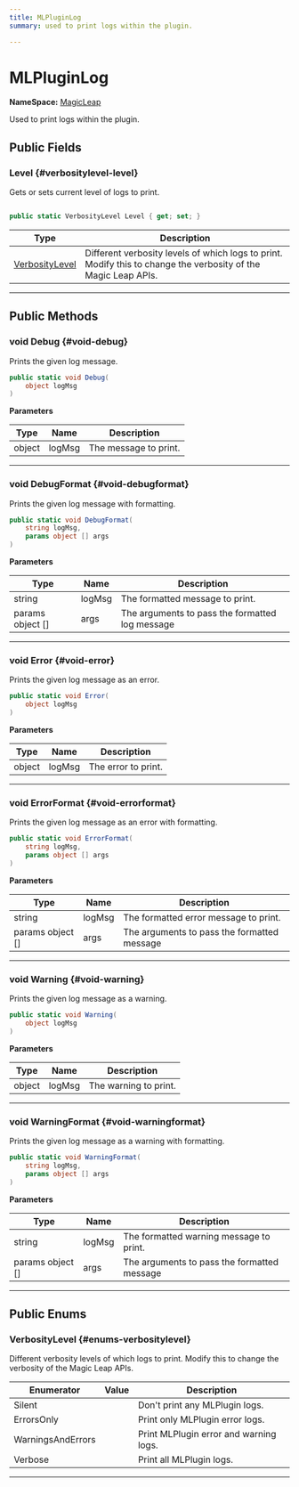 ```yaml
---
title: MLPluginLog
summary: used to print logs within the plugin. 

---
```


# MLPluginLog



**NameSpace:** 
[MagicLeap](/versioned_docs/version-22-Mar-2023/unity-api/api/UnityEngine.XR.MagicLeap/UnityEngine.XR.MagicLeap.md) 


Used to print logs within the plugin.   





## Public Fields

### Level {#verbositylevel-level}

Gets or sets current level of logs to print. 

```csharp

public static VerbosityLevel Level { get; set; }

```

| Type | Description  | 
|--|--|
| [VerbosityLevel](/versioned_docs/version-22-Mar-2023/unity-api/api/UnityEngine.XR.MagicLeap/UnityEngine.XR.MagicLeap.MLPluginLog.md#enums-verbositylevel) | Different verbosity levels of which logs to print. Modify this to change the verbosity of the Magic Leap APIs.  |





-----------

## Public Methods

### void Debug {#void-debug}

Prints the given log message. 

```csharp
public static void Debug(
    object logMsg
)
```


**Parameters**

| Type | Name  | Description  | 
|--|--|--|
| object |logMsg|The message to print.|






-----------

### void DebugFormat {#void-debugformat}

Prints the given log message with formatting. 

```csharp
public static void DebugFormat(
    string logMsg,
    params object [] args
)
```


**Parameters**

| Type | Name  | Description  | 
|--|--|--|
| string |logMsg|The formatted message to print.|
| params object [] |args|The arguments to pass the formatted log message|






-----------

### void Error {#void-error}

Prints the given log message as an error. 

```csharp
public static void Error(
    object logMsg
)
```


**Parameters**

| Type | Name  | Description  | 
|--|--|--|
| object |logMsg|The error to print.|






-----------

### void ErrorFormat {#void-errorformat}

Prints the given log message as an error with formatting. 

```csharp
public static void ErrorFormat(
    string logMsg,
    params object [] args
)
```


**Parameters**

| Type | Name  | Description  | 
|--|--|--|
| string |logMsg|The formatted error message to print.|
| params object [] |args|The arguments to pass the formatted message|






-----------

### void Warning {#void-warning}

Prints the given log message as a warning. 

```csharp
public static void Warning(
    object logMsg
)
```


**Parameters**

| Type | Name  | Description  | 
|--|--|--|
| object |logMsg|The warning to print.|






-----------

### void WarningFormat {#void-warningformat}

Prints the given log message as a warning with formatting. 

```csharp
public static void WarningFormat(
    string logMsg,
    params object [] args
)
```


**Parameters**

| Type | Name  | Description  | 
|--|--|--|
| string |logMsg|The formatted warning message to print.|
| params object [] |args|The arguments to pass the formatted message|






-----------

## Public Enums

### VerbosityLevel {#enums-verbositylevel}

Different verbosity levels of which logs to print. Modify this to change the verbosity of the Magic Leap APIs. 

| Enumerator | Value | Description |
| ---------- | ----- | ----------- |
| Silent | | Don't print any MLPlugin logs.   |
| ErrorsOnly | | Print only MLPlugin error logs.   |
| WarningsAndErrors | | Print MLPlugin error and warning logs.   |
| Verbose | | Print all MLPlugin logs.   |








-----------


